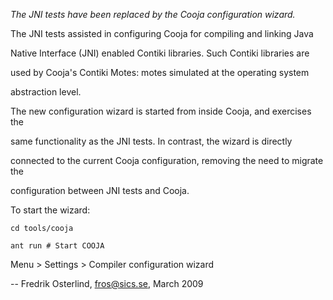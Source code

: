 _The JNI tests have been replaced by the Cooja configuration wizard._

The JNI tests assisted in configuring Cooja for compiling and linking Java
Native Interface (JNI) enabled Contiki libraries. Such Contiki libraries are
used by Cooja's Contiki Motes: motes simulated at the operating system
abstraction level.

The new configuration wizard is started from inside Cooja, and exercises the
same functionality as the JNI tests. In contrast, the wizard is directly
connected to the current Cooja configuration, removing the need to migrate the
configuration between JNI tests and Cooja.

To start the wizard:

    cd tools/cooja
    ant run # Start COOJA

Menu > Settings > Compiler configuration wizard

-- Fredrik Osterlind, fros@sics.se, March 2009
